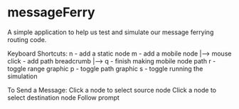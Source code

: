messageFerry
============

A simple application to help us test and simulate our message ferrying
routing code.

Keyboard Shortcuts:
n - add a static node
m - add a mobile node
|--> mouse click - add path breadcrumb
|--> q - finish making mobile node path
r - toggle range graphic
p - toggle path graphic
s - toggle running the simulation

To Send a Message:
Click a node to select source node
Click a node to select destination node
Follow prompt

